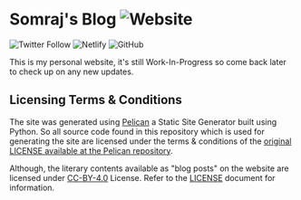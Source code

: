 # Somraj's Blog ![Website](https://img.shields.io/website?down_color=Red&down_message=Down&label=Website&style=flat-square&up_color=Green&up_message=Online&url=https%3A%2F%2Ftest-jarmos.netlify.app%2F)

![Twitter Follow](https://img.shields.io/twitter/follow/Jarmosan?style=social) ![Netlify](https://img.shields.io/netlify/40455652-e1fb-4daf-aae1-a9ecebbcb51a?color=00C7B7&label=Netlify%20Build&logo=Netlify&style=flat-square) ![GitHub](https://img.shields.io/github/license/Jarmos-san/pelican-blog?color=EF9421&label=License&logo=Creative%20Commons&style=flat-square)

This is my personal website, it's still Work-In-Progress so come back later to check up on any new updates.

## Licensing Terms & Conditions

The site was generated using [Pelican](https:www.getpelican.com) a Static Site Generator built using Python. So all source code found in this repository which is used for generating the site are licensed under the terms & conditions of the [original LICENSE available at the Pelican repository](https://github.com/getpelican/pelican/blob/master/LICENSE).

Although, the literary contents available as "blog posts" on the website are licensed under [CC-BY-4.0](https://spdx.org/licenses/CC-BY-4.0.html) License. Refer to the [LICENSE](LICENSE) document for information.
